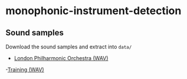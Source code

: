 # monophonic-instrument-detection

## Sound samples
Download the sound samples and extract into `data/`

- [London Philharmonic Orchestra (WAV)](https://drive.google.com/file/d/17h_2bl1103uxEBxi8qFHRwOSyF-kuxX6/view?usp=sharing)

-[Training (WAV)](https://drive.google.com/file/d/1cm_hqh9SV48fIvUTlkvfJRGWsIwJcbCR/view?usp=sharing)
